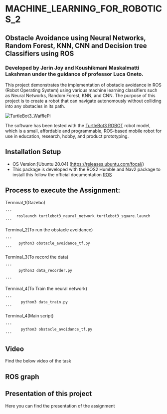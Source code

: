 # MACHINE_LEARNING_FOR_ROBOTICS_2

## Obstacle Avoidance using Neural Networks, Random Forest, KNN, CNN and Decision tree Classifiers using ROS

### Developed by Jerin Joy and Koushikmani Maskalmatti Lakshman under the guidance of professor Luca Oneto.
This project demonstrates the implementation of obstacle avoidance in ROS (Robot Operating System) using various machine learning classifiers such as Neural Networks, Random Forest, KNN, and CNN. The purpose of this project is to create a robot that can navigate autonomously without colliding into any obstacles in its path.

![TurtleBot3_WafflePi](https://user-images.githubusercontent.com/81651764/194770503-45cbd61b-7b50-442e-b67a-140f7cc4dc28.png)

The software has been tested with the [TurtleBot3 ROBOT](https://emanual.robotis.com/docs/en/platform/turtlebot3/overview/) robot model, which is a small, affordable and programmable, ROS-based mobile robot for use in education, research, hobby, and product prototyping.


## Installation Setup

- OS Version:[Ubuntu 20.04] (https://releases.ubuntu.com/focal/)
- This package is developed with the ROS2 Humble and Nav2 package to install this follow the official documentation [ROS](http://wiki.ros.org/noetic/Installation/Ubuntu)

## Process to execute the Assignment:

Terminal_1(Gazebo)

    '''
         roslaunch turtlebot3_neural_network turtlebot3_square.launch
    '''
Terminal_2(To run the obstacle avoidance)

    '''
          python3 obstacle_avoidance_tf.py
    '''
Terminal_3(To record the data)

    '''
          python3 data_recorder.py 

    '''
Terminal_4(To Train the neural network)
   
    '''
           python3 data_train.py
    '''
    
Terminal_4(Main script)
   
    '''
           python3 obstacle_avoidance_tf.py 
    '''




## Video
  Find the below video of the task
  
  

  
## ROS graph  

## Presentation of this project

Here you can find the presentation of the assignment
